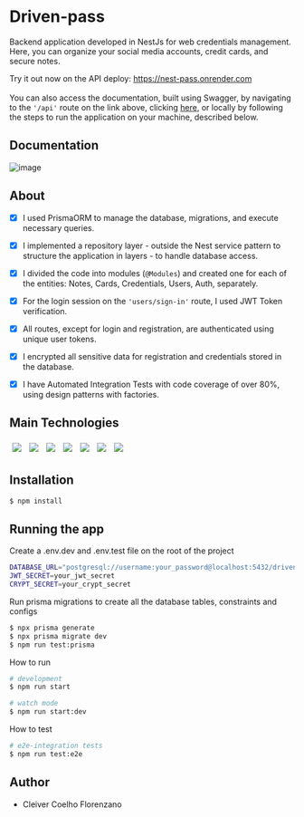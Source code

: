# Driven-pass

Backend application developed in NestJs for web credentials management. Here, you can organize your social media accounts, credit cards, and secure notes.

Try it out now on the API deploy: https://nest-pass.onrender.com <br/> <br/>
You can also access the documentation, built using Swagger, by navigating to the `'/api'` route on the link above, clicking [here](https://nest-pass.onrender.com/api), or locally by following the steps to run the application on your machine, described below.

## Documentation
![image](https://github.com/CleiverCoelho/driven-pass/assets/102709370/2f7d9ba4-1191-4a0d-80cb-8c97e45ae550)

## About

- [x] I used PrismaORM to manage the database, migrations, and execute necessary queries.
- [x] I implemented a repository layer - outside the Nest service pattern to structure the application in layers - to handle database access.
- [x] I divided the code into modules (`@Modules`) and created one for each of the entities: Notes, Cards, Credentials, Users, Auth, separately.
- [x] For the login session on the `'users/sign-in'` route, I used JWT Token verification.
- [x] All routes, except for login and registration, are authenticated using unique user tokens.
- [x] I encrypted all sensitive data for registration and credentials stored in the database.
- [x] I have Automated Integration Tests with code coverage of over 80%, using design patterns with factories.


## Main Technologies
<p>
  <img style='margin: 5px;' src="https://img.shields.io/badge/PostgreSQL-4169E1.svg?style=for-the-badge&logo=PostgreSQL&logoColor=white"/>
   <img style='margin: 5px;' src="https://img.shields.io/badge/Prisma-2D3748.svg?style=for-the-badge&logo=Prisma&logoColor=white"/>
  <img style='margin: 5px;' src="https://img.shields.io/badge/TypeScript-3178C6.svg?style=for-the-badge&logo=TypeScript&logoColor=white"/>
  <img style='margin: 5px;' src='https://img.shields.io/badge/NestJS-E0234E.svg?style=for-the-badge&logo=NestJS&logoColor=white'>
  <img style='margin: 5px;' src="https://img.shields.io/badge/.ENV-ECD53F.svg?style=for-the-badge&logo=dotenv&logoColor=black"/>
  <img style='margin: 5px;' src="https://img.shields.io/badge/Swagger-85EA2D.svg?style=for-the-badge&logo=Swagger&logoColor=black"/>
  <img style='margin: 5px;' src="https://img.shields.io/badge/Jest-C21325.svg?style=for-the-badge&logo=Jest&logoColor=white"/>
</p>

## Installation

```bash
$ npm install
```
## Running the app

Create a .env.dev and .env.test file on the root of the project
```bash
DATABASE_URL="postgresql://username:your_password@localhost:5432/driven-pass-db?schema=public"
JWT_SECRET=your_jwt_secret
CRYPT_SECRET=your_crypt_secret
```

Run prisma migrations to create all the database tables, constraints and configs
```bash
$ npx prisma generate
$ npx prisma migrate dev
$ npm run test:prisma
```

How to run
```bash
# development
$ npm run start

# watch mode
$ npm run start:dev
```

How to test
```bash
# e2e-integration tests
$ npm run test:e2e
```

## Author

- Cleiver Coelho Florenzano
